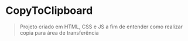 # CopyToClipboard

> Projeto criado em HTML, CSS e JS a fim de entender como realizar copia para área de transferência
